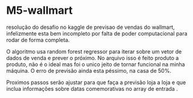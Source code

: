 # M5-wallmart


resolução do desafio no kaggle de previsao de vendas do wallmart, infelizmente esta bem incompleto por falta de poder computacional para rodar de forma completa.

O algoritmo usa random forest regressor para iterar sobre um vetor de dados de venda e prever o próximo.
No arquivo isso é feito produto a produto, não é o ideal mas foi o unico jeito de tornar funcional na minha máquina. 
O erro de previsão ainda esta péssimo, na casa de 50%.

Proximos passos serão ajustar para que faça a previsão loja a loja e que inclua informações sobre datas comemorativas no array de entrada .

